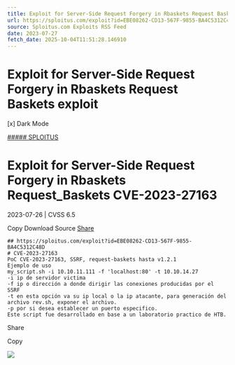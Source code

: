 ```yaml
---
title: Exploit for Server-Side Request Forgery in Rbaskets Request Baskets exploit
url: https://sploitus.com/exploit?id=EBE08262-CD13-567F-9855-BA4C5312C48D&utm_source=rss&utm_medium=rss
source: Sploitus.com Exploits RSS Feed
date: 2023-07-27
fetch_date: 2025-10-04T11:51:28.146910
---
```


# Exploit for Server-Side Request Forgery in Rbaskets Request Baskets exploit

[x]
Dark Mode

[##### SPLOITUS](/)

# Exploit for Server-Side Request Forgery in Rbaskets Request\_Baskets CVE-2023-27163

2023-07-26 | CVSS 6.5

Copy
Download
Source
[Share](#share-url)

```
## https://sploitus.com/exploit?id=EBE08262-CD13-567F-9855-BA4C5312C48D
# CVE-2023-27163
PoC CVE-2023-27163, SSRF, request-baskets hasta v1.2.1
Ejemplo de uso
my_script.sh -i 10.10.11.111 -f 'localhost:80' -t 10.10.14.27
-i ip de servidor victima
-f ip o dirección a donde dirigir las conexiones producidas por el SSRF
-t en esta opción va su ip local o la ip atacante, para generación del archivo rev.sh, exponer el archivo.
-p por si desea establecer un puerto especifico.
Este script fue desarrollado en base a un laboratorio practico de HTB.
```

Share

Copy

![](https://mc.yandex.ru/watch/54912310)